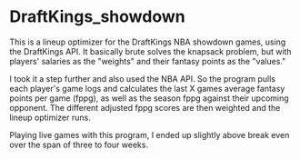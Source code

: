 # DraftKings_showdown

This is a lineup optimizer for the DraftKings NBA showdown games, using the DraftKings API. It basically brute solves the knapsack problem, but with players' salaries as the "weights" and their fantasy points as the "values."

I took it a step further and also used the NBA API. So the program pulls each player's game logs and calculates the last X games average fantasy points per game (fppg), as well as the season fppg against their upcoming opponent. The different adjusted fppg scores are then weighted and the lineup optimizer runs.

Playing live games with this program, I ended up slightly above break even over the span of three to four weeks.

